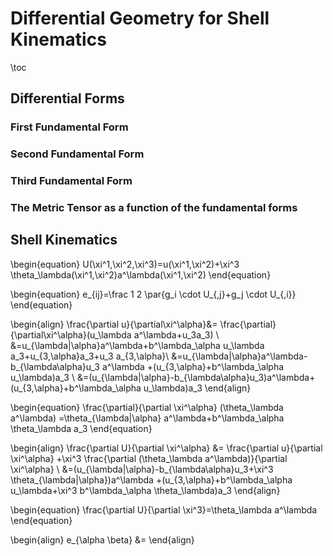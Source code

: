 # Differential Geometry for Shell Kinematics
\toc
## Differential Forms
### First Fundamental Form
### Second Fundamental Form
### Third Fundamental Form
### The Metric Tensor as a function of the fundamental forms
## Shell Kinematics
\begin{equation}
U(\xi^1,\xi^2,\xi^3)=u(\xi^1,\xi^2)+\xi^3 \theta_\lambda(\xi^1,\xi^2)a^\lambda(\xi^1,\xi^2)
\end{equation}

\begin{equation}
e_{ij}=\frac 1 2 \par{g_i \cdot U_{,j}+g_j \cdot U_{,i}}
\end{equation}

\begin{align}
\frac{\partial u}{\partial\xi^\alpha}&=
\frac{\partial}{\partial\xi^\alpha}(u_\lambda a^\lambda+u_3a_3) \\
&=u_{\lambda|\alpha}a^\lambda+b^\lambda_\alpha u_\lambda a_3+u_{3,\alpha}a_3+u_3 a_{3,\alpha}\\
&=u_{\lambda|\alpha}a^\lambda-b_{\lambda\alpha}u_3 a^\lambda
+(u_{3,\alpha}+b^\lambda_\alpha u_\lambda)a_3 \\
&=(u_{\lambda|\alpha}-b_{\lambda\alpha}u_3)a^\lambda+(u_{3,\alpha}+b^\lambda_\alpha u_\lambda)a_3
\end{align}

\begin{equation}
\frac{\partial}{\partial \xi^\alpha} (\theta_\lambda a^\lambda)
=\theta_{\lambda|\alpha} a^\lambda+b^\lambda_\alpha \theta_\lambda a_3
\end{equation}

\begin{align}
\frac{\partial U}{\partial \xi^\alpha} &=
\frac{\partial u}{\partial \xi^\alpha}
+\xi^3 \frac{\partial (\theta_\lambda a^\lambda)}{\partial \xi^\alpha} \\
&=(u_{\lambda|\alpha}-b_{\lambda\alpha}u_3+\xi^3 \theta_{\lambda|\alpha})a^\lambda
+(u_{3,\alpha}+b^\lambda_\alpha u_\lambda+\xi^3 b^\lambda_\alpha \theta_\lambda)a_3
\end{align}

\begin{equation}
\frac{\partial U}{\partial \xi^3}=\theta_\lambda a^\lambda
\end{equation}

\begin{align}
e_{\alpha \beta} &=
\end{align}